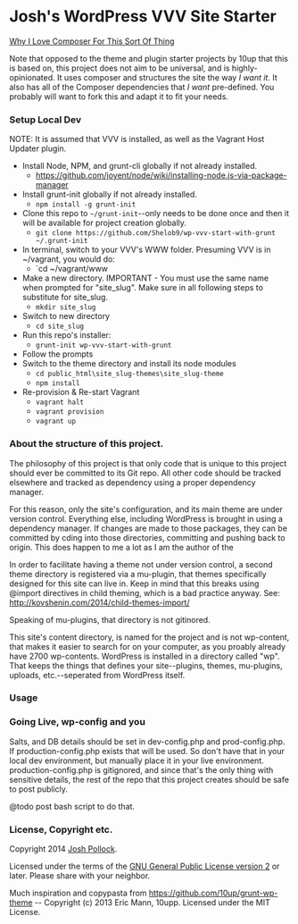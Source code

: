 Josh's WordPress VVV Site Starter
================================

[Why I Love Composer For This Sort Of Thing](http://joshpress.net/blog/using-composer-increase-wordpress-development-powers/)

Note that opposed to the theme and plugin starter projects by 10up that this is based on, this project does not aim to be universal, and is highly-opinionated. It uses composer and structures the site the way *I want it*. It also has all of the Composer dependencies that *I want* pre-defined. You probably will want to fork this and adapt it to fit your needs.


### Setup Local Dev
NOTE: It is assumed that VVV is installed, as well as the Vagrant Host Updater plugin.

* Install Node, NPM, and grunt-cli globally if not already installed.
    * https://github.com/joyent/node/wiki/installing-node.js-via-package-manager
* Install grunt-init globally if not already installed.
    * `npm install -g grunt-init`
* Clone this repo to `~/grunt-init`--only needs to be done once and then it will be available for project creation globally.
    * `git clone https://github.com/Shelob9/wp-vvv-start-with-grunt ~/.grunt-init`
* In terminal, switch to your VVV's WWW folder. Presuming VVV is in ~/vagrant, you would do:
    * `cd ~/vagrant/www
* Make a new directory. IMPORTANT - You must use the same name when prompted for "site_slug". Make sure in all following steps to substitute for site_slug.
    * `mkdir site_slug`
* Switch to new directory
    * `cd site_slug`
* Run this repo's installer:
    * `grunt-init wp-vvv-start-with-grunt`
* Follow the prompts
* Switch to the theme directory and install its node modules
    * `cd public_html\site_slug-themes\site_slug-theme`
    * `npm install`
* Re-provision & Re-start Vagrant
    * `vagrant halt`
    * `vagrant provision`
    * `vagrant up`
    
### About the structure of this project.
The philosophy of this project is that only code that is unique to this project should ever be committed to its Git repo. All other code should be tracked elsewhere and tracked as dependency using a proper dependency manager.

For this reason, only the site's configuration, and its main theme are under version control. Everything else, including WordPress is brought in using a dependency manager. If changes are made to those packages, they can be committed by cding into those directories, committing and pushing back to origin. This does happen to me a lot as I am the author of the

In order to facilitate having a theme not under version control, a second theme directory is registered via a mu-plugin, that themes specifically designed for this site can live in. Keep in mind that this breaks using @import directives in child theming, which is a bad practice anyway. See: http://kovshenin.com/2014/child-themes-import/

Speaking of mu-plugins, that directory is not gitinored.

This site's content directory, is named for the project and is not wp-content, that makes it easier to search for on your computer, as you proably already have 2700 wp-contents. WordPress is installed in a directory called "wp". That keeps the things that defines your site--plugins, themes, mu-plugins, uploads, etc.--seperated from WordPress itself.

### Usage

    
### Going Live, wp-config and you
Salts, and DB details should be set in dev-config.php and prod-config.php. If production-config.php exists that will be used. So don't have that in your local dev environment, but manually place it in your live environment. production-config.php is gitignored, and since that's the only thing with sensitive details, the rest of the repo that this project creates should be safe to post publicly.


@todo post bash script to do that.

### License, Copyright etc.
Copyright 2014 [Josh Pollock](http://JoshPress.net).

Licensed under the terms of the [GNU General Public License version 2](http://www.gnu.org/licenses/gpl-2.0.html) or later. Please share with your neighbor.

Much inspiration and copypasta from https://github.com/10up/grunt-wp-theme -- Copyright (c) 2013 Eric Mann, 10upp. Licensed under the MIT License.
